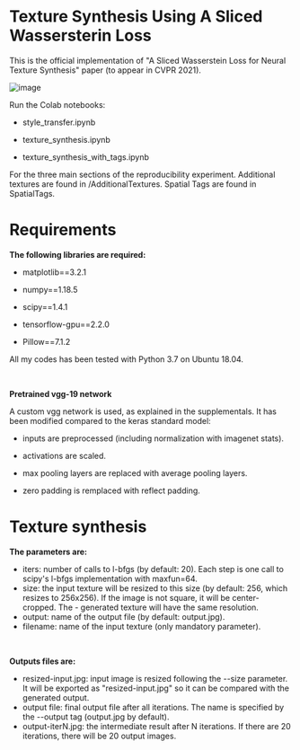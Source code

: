 # Texture Synthesis Using A Sliced Wassersterin Loss

This is the official implementation of "A Sliced Wasserstein Loss for Neural Texture Synthesis" paper (to appear in CVPR 2021).

![image](https://user-images.githubusercontent.com/97613092/164089466-5b4b8796-419c-44fa-a825-bb02d046859b.png)

Run the Colab notebooks:

- style_transfer.ipynb

- texture_synthesis.ipynb

- texture_synthesis_with_tags.ipynb

For the three main sections of the reproducibility experiment. Additional textures are found in /AdditionalTextures. Spatial Tags are found in SpatialTags.

# Requirements

**The following libraries are required:**

- matplotlib==3.2.1

- numpy==1.18.5

- scipy==1.4.1

- tensorflow-gpu==2.2.0

- Pillow==7.1.2

All my codes has been tested with Python 3.7 on Ubuntu 18.04.  

<Br/>

**Pretrained vgg-19 network**

A custom vgg network is used, as explained in the supplementals. It has been modified compared to the keras standard model:

- inputs are preprocessed (including normalization with imagenet stats).

- activations are scaled.

- max pooling layers are replaced with average pooling layers.

- zero padding is remplaced with reflect padding.

# Texture synthesis 

**The parameters are:**

- iters: number of calls to l-bfgs (by default: 20). Each step is one call to scipy's l-bfgs implementation with maxfun=64.
- size: the input texture will be resized to this size (by default: 256, which resizes to 256x256). If the image is not square, it will be center-cropped. The - generated texture will have the same resolution.
- output: name of the output file (by default: output.jpg).
- filename: name of the input texture (only mandatory parameter).

<Br/>

**Outputs files are:**

- resized-input.jpg: input image is resized following the --size parameter. It will be exported as "resized-input.jpg" so it can be compared with the generated output.
- output file: final output file after all iterations. The name is specified by the --output tag (output.jpg by default).
- output-iterN.jpg: the intermediate result after N iterations. If there are 20 iterations, there will be 20 output images.
